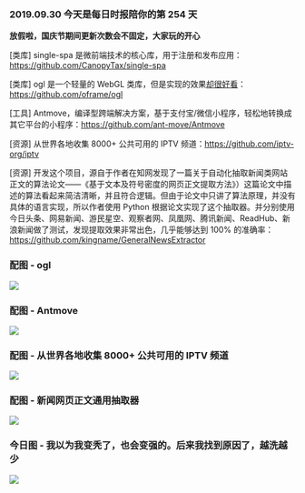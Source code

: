 ### 2019.09.30 今天是每日时报陪你的第 254 天

**放假啦，国庆节期间更新次数会不固定，大家玩的开心**

[类库] single-spa 是微前端技术的核心库，用于注册和发布应用：<https://github.com/CanopyTax/single-spa>

[类库] ogl 是一个轻量的 WebGL 类库，但是实现的效果[却很好看](https://oframe.github.io/ogl/examples/?src=instancing.html)：<https://github.com/oframe/ogl>

[工具] Antmove，编译型跨端解决方案，基于支付宝/微信小程序，轻松地转换成其它平台的小程序：<https://github.com/ant-move/Antmove>

[资源] 从世界各地收集 8000+ 公共可用的 IPTV 频道：<https://github.com/iptv-org/iptv>

[资源] 开发这个项目，源自于作者在知网发现了一篇关于自动化抽取新闻类网站正文的算法论文——《基于文本及符号密度的网页正文提取方法》）这篇论文中描述的算法看起来简洁清晰，并且符合逻辑。但由于论文中只讲了算法原理，并没有具体的语言实现，所以作者使用 Python 根据论文实现了这个抽取器。并分别使用今日头条、网易新闻、游民星空、观察者网、凤凰网、腾讯新闻、ReadHub、新浪新闻做了测试，发现提取效果非常出色，几乎能够达到 100% 的准确率：<https://github.com/kingname/GeneralNewsExtractor>

### 配图 - ogl
![](http://qn.40zhe.com/BA47E34F-F297-4CC5-BC32-535EF55702EC.png)

### 配图 - Antmove
![](https://camo.githubusercontent.com/bc74fd134e939123889ab35cbb25f505844dec99/68747470733a2f2f696d672e616c6963646e2e636f6d2f7466732f5442313375364362347a31674b306a535a536758586176777058612d333835322d3933362e706e67)

### 配图 - 从世界各地收集 8000+ 公共可用的 IPTV 频道
![](https://raw.githubusercontent.com/iptv-org/iptv/master/preview.png)

### 配图 - 新闻网页正文通用抽取器
![](https://raw.githubusercontent.com/kingname/GeneralNewsExtractor/master/screenshots/WX20190909-232516.png)

### 今日图 - 我以为我变秃了，也会变强的。后来我找到原因了，越洗越少
![](http://qn.40zhe.com/16d7bd644e2332d9)
